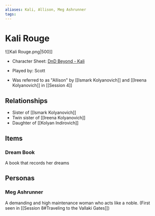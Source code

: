 ```yaml
---
aliases: Kali, Allison, Meg Ashrunner
tags: 
---
```


# Kali Rouge

![[Kali Rouge.png|500]]

- Character Sheet: [DnD Beyond - Kali](https://www.dndbeyond.com/characters/66370582)
- Played by: Scott

- Was referred to as "Allison" by [[Ismark Kolyanovich]] and [[Ireena Kolyanovich]] in [[Session 4]]

## Relationships
- Sister of [[Ismark Kolyanovich]]
- Twin sister of [[Ireena Kolyanovich]]
- Daughter of [[Kolyan Indirovich]]

## Items

### Dream Book

A book that records her dreams

## Personas

### Meg Ashrunner

A demanding and high maintenance woman who acts like a noble. (First seen in [[Session 8#Traveling to the Vallaki Gates]])